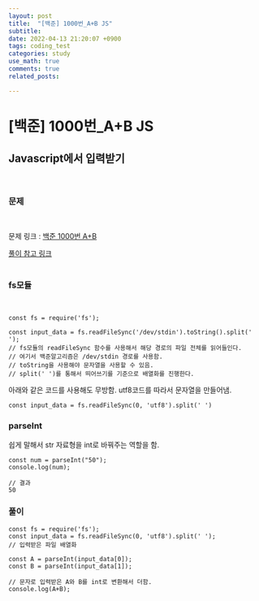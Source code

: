 ```yaml
---
layout: post
title:  "[백준] 1000번_A+B JS"
subtitle:   
date: 2022-04-13 21:20:07 +0900
tags: coding_test
categories: study
use_math: true
comments: true
related_posts:

---
```


# [백준] 1000번_A+B JS<br/>

## Javascript에서 입력받기<br/>
<br/>

### 문제<br/>
<br/>

문제 링크 : [백준 1000번 A+B](https://www.acmicpc.net/problem/1000)<br/>

[풀이 참고 링크](https://leeph.tistory.com/48)<br/>
<br/>

### fs모듈<br/>
<br/>

```
const fs = require('fs');

const input_data = fs.readFileSync('/dev/stdin').toString().split(' ');
// fs모듈의 readFileSync 함수를 사용해서 해당 경로의 파일 전체를 읽어들인다.
// 여기서 백준알고리즘은 /dev/stdin 경로를 사용함.
// toString을 사용해야 문자열을 사용할 수 있음.
// split(' ')를 통해서 띄어쓰기를 기준으로 배열화를 진행한다.
```

아래와 같은 코드를 사용해도 무방함.
utf8코드를 따라서 문자열을 만들어냄.
```
const input_data = fs.readFileSync(0, 'utf8').split(' ')
```

### parseInt<br/>

쉽게 말해서 str 자료형을 int로 바꿔주는 역할을 함.

```
const num = parseInt("50");
console.log(num);

// 결과
50
```

### 풀이<br/>

```
const fs = require('fs');
const input_data = fs.readFileSync(0, 'utf8').split(' ');
// 입력받은 파일 배열화

const A = parseInt(input_data[0]);
const B = parseInt(input_data[1]);

// 문자로 입력받은 A와 B를 int로 변환해서 더함.
console.log(A+B);

```